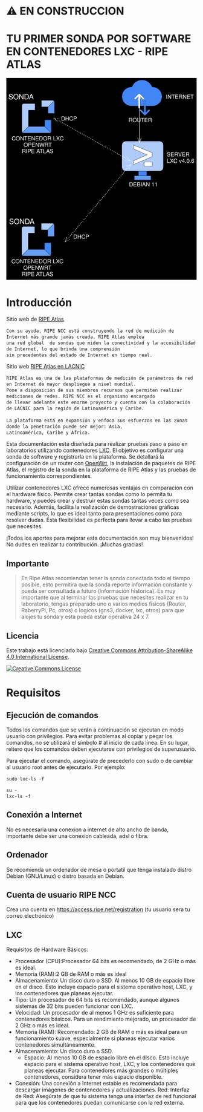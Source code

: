 # :warning: EN CONSTRUCCION
# TU PRIMER SONDA POR SOFTWARE EN CONTENEDORES LXC - RIPE ATLAS

![Diagrama de ejemplo Contenedor LXC con OpenWRT y Sonda Ripe Atlas ](https://github.com/geryescalier/ripeatlas/blob/main/imagenes/diagramalxcripeatlas.svg)

# Introducción 
Sitio web de [RIPE Atlas](https://atlas.ripe.net/) 
```
Con su ayuda, RIPE NCC está construyendo la red de medición de Internet más grande jamás creada. RIPE Atlas emplea 
una red global  de sondas que miden la conectividad y la accesibilidad de Internet, lo que brinda una comprensión 
sin precedentes del estado de Internet en tiempo real.
```
Sitio web  [RIPE Atlas en LACNIC](https://www.lacnic.net/1000/1/lacnic/ripe-atlas-en-latinoamerica-y-caribe) 
```
RIPE Atlas es una de las plataformas de medición de parámetros de red en Internet de mayor despliegue a nivel mundial.
Pone a disposición de sus miembros recursos que permiten realizar mediciones de redes. RIPE NCC es el organismo encargado
de llevar adelante este enorme proyecto y cuenta con la colaboración de LACNIC para la región de Latinoamérica y Caribe.

La plataforma está en expansión y enfoca sus esfuerzos en las zonas donde la penetración puede ser mejor: Asia, 
Latinoamérica, Caribe y África.
```
Esta documentación está diseñada para realizar pruebas paso a paso en laboratorios utilizando contenedores [LXC](https://linuxcontainers.org). El objetivo es configurar una sonda de software y registrarla en la plataforma. Se detallará la configuración de un router con [OpenWrt](https://openwrt.org/es/start), la instalación de paquetes de RIPE Atlas, el registro de la sonda en la plataforma de RIPE Atlas y las pruebas de funcionamiento correspondientes.

Utilizar contenedores LXC ofrece numerosas ventajas en comparación con el hardware físico. Permite crear tantas sondas como lo permita tu hardware, y puedes crear y destruir estas sondas tantas veces como sea necesario. Además, facilita la realización de demostraciones gráficas mediante scripts, lo que es ideal tanto para presentaciones como para resolver dudas. Esta flexibilidad es perfecta para llevar a cabo las pruebas que necesites.

¡Todos los aportes para mejorar esta documentación son muy bienvenidos! No dudes en realizar tu contribución. ¡Muchas gracias!

## Importante
> En Ripe Atlas recomiendan tener la sonda conectada todo el tiempo posible, esto permitira que la sonda reporte información constante y pueda ser consultada a futuro (información historica). Es muy importante que al terminar las pruebas que necesites realizar en tu laboratorio, tengas preparado uno o varios medios fisicos (Router, RaberryPi, Pc, otros) o logicos (gns3, docker, lxc, otros) para que alojes tu sonda y esta pueda estar operativa 24 x 7. 

## Licencia
Este trabajo está licenciado bajo [Creative Commons Attribution-ShareAlike 4.0 International License](http://creativecommons.org/licenses/by-sa/4.0/).

[![Creative Commons License](https://i.creativecommons.org/l/by-sa/4.0/88x31.png)](http://creativecommons.org/licenses/by-sa/4.0/)

# Requisitos
## Ejecución de comandos
Todos los comandos que se verán a continuación se ejecutan en modo usuario con privilegios. Para evitar problemas al copiar y pegar los comandos, no se utilizará el símbolo # al inicio de cada línea. En su lugar, reitero que los comandos deben ejecutarse con privilegios de superusuario. 

Para ejecutar el comando, asegúrate de precederlo con sudo o de cambiar al usuario root antes de ejecutarlo. Por ejemplo:
```
sudo lxc-ls -f
```
```
su -
lxc-ls -f
```
## Conexión a Internet
No es necesaria una conexion a internet de alto ancho de banda, importante debe ser una conexion cableada, adsl o fibra.

## Ordenador 
Se recomienda un ordenador de mesa o portatil que tenga instalado distro Debian (GNU/Linux) o distro basada en Debian.


## Cuenta de usuario RIPE NCC
Crea una cuenta en https://access.ripe.net/registration  (tu usuario sera tu correo electrónico)

## LXC
Requisitos de Hardware Básicos:

- Procesador (CPU):Procesador 64 bits es recomendado, de 2 GHz o más es ideal. 
- Memoria (RAM):2 GB de RAM o más es ideal
- Almacenamiento: Un disco duro o SSD. Al menos 10 GB de espacio libre en el disco. Esto incluye espacio para el sistema operativo host, LXC, y los contenedores que planeas ejecutar.
- Tipo: Un procesador de 64 bits es recomendado, aunque algunos sistemas de 32 bits pueden funcionar con LXC.
- Velocidad: Un procesador de al menos 1 GHz es suficiente para contenedores básicos. Para un rendimiento mejorado, un procesador de 2 GHz o más es ideal.
- Memoria (RAM): Recomendado: 2 GB de RAM o más es ideal para un funcionamiento suave, especialmente si planeas ejecutar varios contenedores simultáneamente.
- Almacenamiento: Un disco duro o SSD.
  - Espacio: Al menos 10 GB de espacio libre en el disco. Esto incluye espacio para el sistema operativo host, LXC, y los contenedores que planeas ejecutar. Para contenedores más grandes o múltiples contenedores, considera tener más espacio disponible.
- Conexión: Una conexión a Internet estable es recomendada para descargar imágenes de contenedores y actualizaciones. Red: Interfaz de Red: Asegúrate de que tu sistema tenga una interfaz de red funcional para que los contenedores puedan comunicarse con la red externa.

